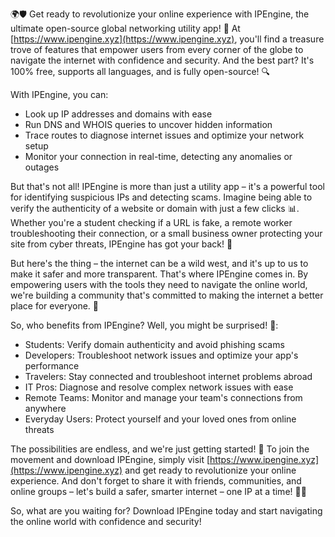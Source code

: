🌍🛡️ Get ready to revolutionize your online experience with IPEngine, the ultimate open-source global networking utility app! 🚀 At [https://www.ipengine.xyz](https://www.ipengine.xyz), you'll find a treasure trove of features that empower users from every corner of the globe to navigate the internet with confidence and security. And the best part? It's 100% free, supports all languages, and is fully open-source! 🔍

With IPEngine, you can:

* Look up IP addresses and domains with ease
* Run DNS and WHOIS queries to uncover hidden information
* Trace routes to diagnose internet issues and optimize your network setup
* Monitor your connection in real-time, detecting any anomalies or outages

But that's not all! IPEngine is more than just a utility app – it's a powerful tool for identifying suspicious IPs and detecting scams. Imagine being able to verify the authenticity of a website or domain with just a few clicks 📊. Whether you're a student checking if a URL is fake, a remote worker troubleshooting their connection, or a small business owner protecting your site from cyber threats, IPEngine has got your back! 💪

But here's the thing – the internet can be a wild west, and it's up to us to make it safer and more transparent. That's where IPEngine comes in. By empowering users with the tools they need to navigate the online world, we're building a community that's committed to making the internet a better place for everyone. 🌟

So, who benefits from IPEngine? Well, you might be surprised! 🔮:

* Students: Verify domain authenticity and avoid phishing scams
* Developers: Troubleshoot network issues and optimize your app's performance
* Travelers: Stay connected and troubleshoot internet problems abroad
* IT Pros: Diagnose and resolve complex network issues with ease
* Remote Teams: Monitor and manage your team's connections from anywhere
* Everyday Users: Protect yourself and your loved ones from online threats

The possibilities are endless, and we're just getting started! 🚀 To join the movement and download IPEngine, simply visit [https://www.ipengine.xyz](https://www.ipengine.xyz) and get ready to revolutionize your online experience. And don't forget to share it with friends, communities, and online groups – let's build a safer, smarter internet – one IP at a time! 🌟🔜

So, what are you waiting for? Download IPEngine today and start navigating the online world with confidence and security!